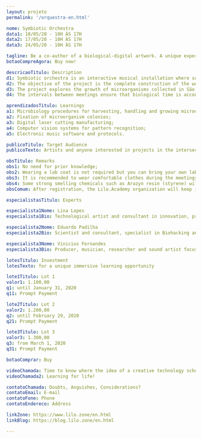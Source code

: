 ```yaml
---
layout: projeto
permalink: '/orquestra-en.html'

nome: Symbiotic Orchestra
data1: 10/05/20 - 10H ÀS 17H
data2: 17/05/20 - 10H ÀS 17H
data3: 24/05/20 - 10H ÀS 17H

tagline: Be a co-author of a biological-digital artwork. A unique experience that connects art, science and technology.
botaoCompreAgora: Buy now!

descricaoTitulo: Description
d1: Symbiotic orchestra is an interactive musical installation where sounds are generated by a computer system connected to microorganisms. Over the course of three meetings, you will be led to experience microbiological laboratory procedures and also to enter the world of digital fabrication and computer sound production.
d2: The objective of the project is the complete construction of the work, for later exhibition in a Digital Art Gallery, having all collaborators as co-authors. The idea was conceived during the meetings of the Microbiology for Artists study group at BioLiloLab, LILO.ZONE's biohacking laboratory.
d3: The project explores the growth of microorganisms collected in São Paulo subway stations, fixing them in custom-made digitally manufactured Petri dishes integrated with a computer system that generates music. The structure of the work, which will support the plates, will also be fully designed and manufactured with laser cutting during the process. Each microorganism will be responsible for one type of sound and Petri dishes can be handled by the audience at the facility to compose different symphonies.
d4: The intervals between meetings ensure that biological time is accounted for in the process so that microorganisms can grow into beautiful colonies.

aprendizadosTitulo: Learnings
a1: Microbiology procedures for harvesting, handling and growing microorganisms in the laboratory;
a2: Fixation of microorganism colonies;
a3: Digital laser cutting manufacturing;
a4: Computer vision systems for pattern recognition;
a5: Electronic music software and protocols.

publicoTitulo: Target Audience
publicoTexto: Artists and anyone interested in projects in the intersection between art, science and technology.

obsTitulo: Remarks
obs1: No need for prior knowledge;
obs2: Wearing a lab coat is not required but you can bring your own lab coat if you wish;
obs3: It is recommended to wear comfortable clothes during the meetings;
obs4: Some strong smelling chemicals such as Arazyn resin (styrene) will be handled. If you are sensitive to any substance used, you may not be able to participate in these steps.
obsComum: After registration, the Lilo.Academy organization will keep in touch by email informing you about other pre-production instructions and news.

especialistasTitulo: Experts

especialista1Nome: Lina Lopes
especialista1Bio: Technological artist and consultant in innovation, prototyping and interactivity. Founder of LILO.ZONE and BioLiloLab.

especialista2Nome: Eduardo Padilha
especialista2Bio: Scientist and consultant, specialist in Biohacking and Open Science working with Molecular Genetics and DNA Repair since he was 13 years old.

especialista3Nome: Vinicius Fernandes
especialista3Bio: Producer, musician, researcher and sound artist focused on synthesis and low cost sound processing and music programming.

lotesTitulo: Investment
lotesTexto: for a unique immersive learning opportunity

lote1Titulo: Lot 1
valor1: 1.100,00
q1: until January 31, 2020
q11: Prompt Payment

lote2Titulo: Lot 2
valor2: 1.200,00
q2: until February 29, 2020
q21: Prompt Payment

lote3Titulo: Lot 3
valor3: 1.300,00
q3: from March 1, 2020
q31: Prompt Payment

botaoComprar: Buy

videoChamada: Time to know where the idea of a creative technology school came from
videoChamada2: Learning for life!

contatoChamada: Doubts, Anguishes, Considerations?
contatoEmail: E-mail
contatoFone: Phone
contatoEndereco: Address

linkZone: https://www.lilo.zone/en.html
linkBlog: https://blog.lilo.zone/en.html

---
```

